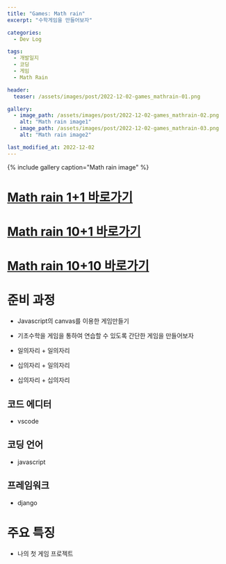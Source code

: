 ```yaml
---
title: "Games: Math rain"
excerpt: "수학게임을 만들어보자"

categories:
  - Dev Log

tags:
  - 개발일지
  - 코딩
  - 게임
  - Math Rain

header:
  teaser: /assets/images/post/2022-12-02-games_mathrain-01.png

gallery:
  - image_path: /assets/images/post/2022-12-02-games_mathrain-02.png
    alt: "Math rain image1"
  - image_path: /assets/images/post/2022-12-02-games_mathrain-03.png
    alt: "Math rain image2"

last_modified_at: 2022-12-02
---
```



{% include gallery caption="Math rain image" %}

# [Math rain 1+1 바로가기](http://leeyj85.shop/games/mathrain/1+1)
# [Math rain 10+1 바로가기](http://leeyj85.shop/games/mathrain/10+1)
# [Math rain 10+10 바로가기](http://leeyj85.shop/games/mathrain/10+10)


# 준비 과정
- Javascript의 canvas를 이용한 게임만들기
- 기초수학을 게임을 통하여 연습할 수 있도록 간단한 게임을 만들어보자

- 일의자리 + 일의자리
- 십의자리 + 일의자리
- 십의자리 + 십의자리

## 코드 에디터
- vscode

## 코딩 언어
- javascript

## 프레임워크
- django



# 주요 특징
- 나의 첫 게임 프로젝트
